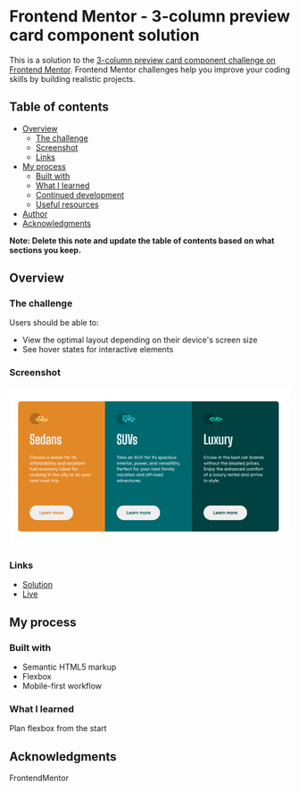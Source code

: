 # Frontend Mentor - 3-column preview card component solution

This is a solution to the [3-column preview card component challenge on Frontend Mentor](https://www.frontendmentor.io/challenges/3column-preview-card-component-pH92eAR2-). Frontend Mentor challenges help you improve your coding skills by building realistic projects.

## Table of contents

- [Overview](#overview)
  - [The challenge](#the-challenge)
  - [Screenshot](#screenshot)
  - [Links](#links)
- [My process](#my-process)
  - [Built with](#built-with)
  - [What I learned](#what-i-learned)
  - [Continued development](#continued-development)
  - [Useful resources](#useful-resources)
- [Author](#author)
- [Acknowledgments](#acknowledgments)

**Note: Delete this note and update the table of contents based on what sections you keep.**

## Overview

### The challenge

Users should be able to:

- View the optimal layout depending on their device's screen size
- See hover states for interactive elements

### Screenshot

![Screenshot](./images/3-card-pic.PNG)

### Links

- [Solution](https://github.com/roopsBee/3-column-preview-card)
- [Live](https://3-card-componenet-roopsbee.netlify.app/)

## My process

### Built with

- Semantic HTML5 markup
- Flexbox
- Mobile-first workflow

### What I learned

Plan flexbox from the start

## Acknowledgments

FrontendMentor
